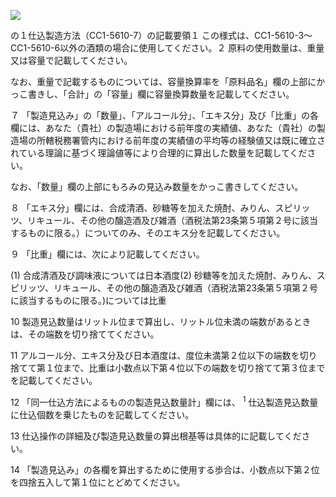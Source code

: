 ![](https://www.nta.go.jp/tmp/aef3f4c9-c335-4a1c-8858-5ad66e78c523/images/75702814d2589c5ea595548e819e1c782149cad59f4369040ec8ef1603828489.jpg)

の１仕込製造方法（CC1-5610-7）の記載要領１ この様式は、CC1-5610-3～CC1-5610-6以外の酒類の場合に使用してください。２ 原料の使用数量は、重量又は容量で記載してください。

なお、重量で記載するものについては、容量換算率を「原料品名」欄の上部にかっこ書きし、「合計」の「容量」欄に容量換算数量を記載してください。

７ 「製造見込み」の「数量」、「アルコール分」、「エキス分」及び「比重」の各欄には、あなた（貴社）の製造場における前年度の実績値、あなた（貴社）の製造場の所轄税務署管内における前年度の実績値の平均等の経験値又は既に確立されている理論に基づく理論値等により合理的に算出した数量を記載してください。

なお、「数量」欄の上部にもろみの見込み数量をかっこ書きしてください。

８ 「エキス分」欄には、合成清酒、砂糖等を加えた焼酎、みりん、スピリッツ、リキュール、その他の醸造酒及び雑酒（酒税法第23条第５項第２号に該当するものに限る。）についてのみ、そのエキス分を記載してください。

９ 「比重」欄には、次により記載してください。

(1) 合成清酒及び調味液については日本酒度(2) 砂糖等を加えた焼酎、みりん、スピリッツ、リキュール、その他の醸造酒及び雑酒（酒税法第23条第５項第２号に該当するものに限る。)については比重

10 製造見込数量はリットル位まで算出し、リットル位未満の端数があるときは、その端数を切り捨ててください。

11 アルコール分、エキス分及び日本酒度は、度位未満第２位以下の端数を切り捨てて第１位まで、比重は小数点以下第４位以下の端数を切り捨てて第３位までを記載してください。

12 「同一仕込方法によるものの製造見込数量計」欄には、 $^1$ 仕込製造見込数量に仕込個数を乗じたものを記載してください。

13 仕込操作の詳細及び製造見込数量の算出根基等は具体的に記載してください。

14 「製造見込み」の各欄を算出するために使用する歩合は、小数点以下第２位を四捨五入して第１位にとどめてください。